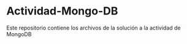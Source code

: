 # Actividad-Mongo-DB

Este repositorio contiene los archivos de la solución a la actividad de MongoDB
